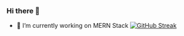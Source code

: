 ### Hi there 👋

- 🔭 I’m currently working on MERN Stack
[![GitHub Streak](https://streak-stats.demolab.com/?user=muhammadsaad-ak)](https://git.io/streak-stats)
<!--
**muhammadsaad-ak/muhammadsaad-ak** is a ✨ _special_ ✨ repository because its `README.md` (this file) appears on your GitHub profile.

Here are some ideas to get you started:

-->
